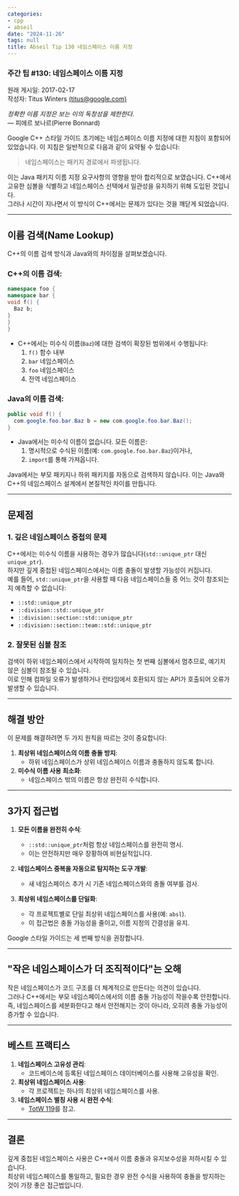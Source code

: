 ```yaml
---
categories:
- cpp
- abseil
date: "2024-11-26"
tags: null
title: Abseil Tip 130 네임스페이스 이름 지정
---
```


### 주간 팁 #130: 네임스페이스 이름 지정

원래 게시일: 2017-02-17  
작성자: Titus Winters [(titus@google.com)](mailto:titus@google.com)

*정확한 이름 지정은 보는 이의 독창성을 제한한다.*  
— 피에르 보나르(Pierre Bonnard)

Google C++ 스타일 가이드 초기에는 네임스페이스 이름 지정에 대한 지침이 포함되어 있었습니다. 이 지침은 일반적으로 다음과 같이 요약될 수 있습니다:

> 네임스페이스는 패키지 경로에서 파생됩니다.

이는 Java 패키지 이름 지정 요구사항의 영향을 받아 합리적으로 보였습니다. C++에서 고유한 심볼을 식별하고 네임스페이스 선택에서 일관성을 유지하기 위해 도입된 것입니다.  
그러나 시간이 지나면서 이 방식이 C++에서는 문제가 있다는 것을 깨닫게 되었습니다.

---

## **이름 검색(Name Lookup)**

C++의 이름 검색 방식과 Java와의 차이점을 살펴보겠습니다.

### C++의 이름 검색:

```cpp
namespace foo {
namespace bar {
void f() {
  Baz b;
}
}
}
```

- C++에서는 미수식 이름(`Baz`)에 대한 검색이 확장된 범위에서 수행됩니다:
  1. `f()` 함수 내부
  2. `bar` 네임스페이스
  3. `foo` 네임스페이스
  4. 전역 네임스페이스

### Java의 이름 검색:

```java
public void f() {
  com.google.foo.bar.Baz b = new com.google.foo.bar.Baz();
}
```

- Java에서는 미수식 이름이 없습니다. 모든 이름은:
  1. 명시적으로 수식된 이름(예: `com.google.foo.bar.Baz`)이거나,
  2. `import`를 통해 가져옵니다.

Java에서는 부모 패키지나 하위 패키지를 자동으로 검색하지 않습니다. 이는 Java와 C++의 네임스페이스 설계에서 본질적인 차이를 만듭니다.

---

## **문제점**

### 1. 깊은 네임스페이스 중첩의 문제
C++에서는 미수식 이름을 사용하는 경우가 많습니다(`std::unique_ptr` 대신 `unique_ptr`).  
하지만 깊게 중첩된 네임스페이스에서는 이름 충돌이 발생할 가능성이 커집니다.  
예를 들어, `std::unique_ptr`을 사용할 때 다음 네임스페이스들 중 어느 것이 참조되는지 예측할 수 없습니다:

- `::std::unique_ptr`
- `::division::std::unique_ptr`
- `::division::section::std::unique_ptr`
- `::division::section::team::std::unique_ptr`

### 2. 잘못된 심볼 참조
검색이 하위 네임스페이스에서 시작하여 일치하는 첫 번째 심볼에서 멈추므로, 예기치 않은 심볼이 참조될 수 있습니다.  
이로 인해 컴파일 오류가 발생하거나 런타임에서 호환되지 않는 API가 호출되어 오류가 발생할 수 있습니다.

---

## **해결 방안**

이 문제를 해결하려면 두 가지 원칙을 따르는 것이 중요합니다:
1. **최상위 네임스페이스의 이름 충돌 방지**:
   - 하위 네임스페이스가 상위 네임스페이스 이름과 충돌하지 않도록 합니다.
2. **미수식 이름 사용 최소화**:
   - 네임스페이스 밖의 이름은 항상 완전히 수식합니다.

---

## **3가지 접근법**

1. **모든 이름을 완전히 수식**:
   - `::std::unique_ptr`처럼 항상 네임스페이스를 완전히 명시.
   - 이는 안전하지만 매우 장황하여 비현실적입니다.

2. **네임스페이스 중복을 자동으로 탐지하는 도구 개발**:
   - 새 네임스페이스 추가 시 기존 네임스페이스와의 충돌 여부를 검사.

3. **최상위 네임스페이스를 단일화**:
   - 각 프로젝트별로 단일 최상위 네임스페이스를 사용(예: `absl`).
   - 이 접근법은 충돌 가능성을 줄이고, 이름 지정의 간결성을 유지.

Google 스타일 가이드는 세 번째 방식을 권장합니다.

---

## **"작은 네임스페이스가 더 조직적이다"는 오해**

작은 네임스페이스가 코드 구조를 더 체계적으로 만든다는 의견이 있습니다.  
그러나 C++에서는 부모 네임스페이스에서의 이름 충돌 가능성이 작을수록 안전합니다.  
즉, 네임스페이스를 세분화한다고 해서 안전해지는 것이 아니라, 오히려 충돌 가능성이 증가할 수 있습니다.

---

## **베스트 프랙티스**

1. **네임스페이스 고유성 관리**:
   - 코드베이스에 등록된 네임스페이스 데이터베이스를 사용해 고유성을 확인.
2. **최상위 네임스페이스 사용**:
   - 각 프로젝트는 하나의 최상위 네임스페이스를 사용.
3. **네임스페이스 별칭 사용 시 완전 수식**:
   - [TotW 119](http://google.github.io/styleguide/cppguide.html#Namespace_Names)를 참고.

---

## **결론**

깊게 중첩된 네임스페이스 사용은 C++에서 이름 충돌과 유지보수성을 저하시킬 수 있습니다.  
최상위 네임스페이스를 통일하고, 필요한 경우 완전 수식을 사용하여 충돌을 방지하는 것이 가장 좋은 접근법입니다.